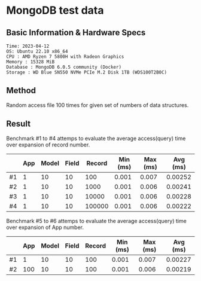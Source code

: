# MongoDB test data

## Basic Information & Hardware Specs

```
Time: 2023-04-12
OS: Ubuntu 22.10 x86_64
CPU : AMD Ryzen 7 5800H with Radeon Graphics
Memory : 15328 MiB
Database : MongoDB 6.0.5 community (Docker)
Storage : WD Blue SN550 NVMe PCIe M.2 Disk 1TB (WDS100T2B0C)
```

## Method

Random access file 100 times for given set of numbers of data structures.

## Result

Benchmark #1 to #4 attemps to evaluate the average access(query) time over expansion of record number.

|     | App | Model | Field | Record | Min (ms) | Max (ms) | Avg (ms) |
| --- | --- | ----- | ----- | ------ | -------- | -------- | -------- |
| #1  | 1   | 10    | 10    | 100    | 0.001  | 0.007 | 0.00252|
| #2  | 1   | 10    | 10    | 1000   |0.001 | 0.006 | 0.00241 |
| #3  | 1   | 10    | 10    | 10000  |0.001 | 0.006 | 0.00228 |
| #4  | 1   | 10    | 10    | 100000 | 0.001 | 0.006 | 0.00222|


Benchmark #5 to #6 attemps to evaluate the average access(query) time over expansion of App number.

|     | App | Model | Field | Record | Min (ms) | Max (ms) | Avg (ms) |
| --- | --- | ----- | ----- | ------ | -------- | -------- | -------- |
| #1  | 1   | 10    | 10    | 100    | 0.001  | 0.007 | 0.00227|
| #2  | 100   | 10    | 10    | 100   |0.001 | 0.006 | 0.00219 |
